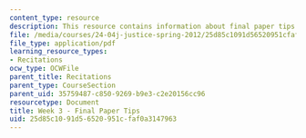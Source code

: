 ```yaml
---
content_type: resource
description: This resource contains information about final paper tips.
file: /media/courses/24-04j-justice-spring-2012/25d85c1091d56520951cfaf0a3147963_MIT24_04JS12_Week3.pdf
file_type: application/pdf
learning_resource_types:
- Recitations
ocw_type: OCWFile
parent_title: Recitations
parent_type: CourseSection
parent_uid: 35759487-c850-9269-b9e3-c2e20156cc96
resourcetype: Document
title: Week 3 - Final Paper Tips
uid: 25d85c10-91d5-6520-951c-faf0a3147963
---
```

